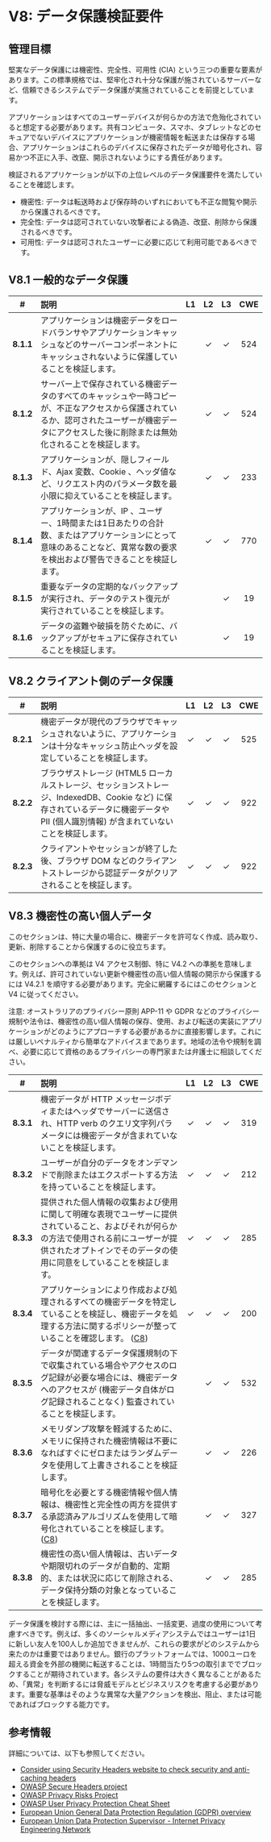 # V8: データ保護検証要件

## 管理目標

堅実なデータ保護には機密性、完全性、可用性 (CIA) という三つの重要な要素があります。この標準規格では、堅牢化され十分な保護が施されているサーバーなど、信頼できるシステムでデータ保護が実施されていることを前提としています。

アプリケーションはすべてのユーザーデバイスが何らかの方法で危殆化されていると想定する必要があります。共有コンピュータ、スマホ、タブレットなどのセキュアでないデバイスにアプリケーションが機密情報を転送または保存する場合、アプリケーションはこれらのデバイスに保存されたデータが暗号化され、容易かつ不正に入手、改竄、開示されないようにする責任があります。

検証されるアプリケーションが以下の上位レベルのデータ保護要件を満たしていることを確認します。

* 機密性: データは転送時および保存時のいずれにおいても不正な閲覧や開示から保護されるべきです。
* 完全性: データは認可されていない攻撃者による偽造、改竄、削除から保護されるべきです。
* 可用性: データは認可されたユーザーに必要に応じて利用可能であるべきです。

## V8.1 一般的なデータ保護

| # | 説明 | L1 | L2 | L3 | CWE |
| :---: | :--- | :---: | :---:| :---: | :---: |
| **8.1.1** | アプリケーションは機密データをロードバランサやアプリケーションキャッシュなどのサーバーコンポーネントにキャッシュされないように保護していることを検証します。 |  | ✓ | ✓ | 524 |
| **8.1.2** | サーバー上で保存されている機密データのすべてのキャッシュや一時コピーが、不正なアクセスから保護されているか、認可されたユーザーが機密データにアクセスした後に削除または無効化されることを検証します。 |  | ✓ | ✓ | 524 |
| **8.1.3** | アプリケーションが、隠しフィールド、Ajax 変数、Cookie 、ヘッダ値など、リクエスト内のパラメータ数を最小限に抑えていることを検証します。 |  | ✓ | ✓ | 233 |
| **8.1.4** | アプリケーションが、IP 、ユーザー、1時間または1日あたりの合計数、またはアプリケーションにとって意味のあることなど、異常な数の要求を検出および警告できることを検証します。 |  | ✓ | ✓ | 770 |
| **8.1.5** | 重要なデータの定期的なバックアップが実行され、データのテスト復元が実行されていることを検証します。 |  |  | ✓ | 19 |
| **8.1.6** | データの盗難や破損を防ぐために、バックアップがセキュアに保存されていることを検証します。 |  |  | ✓ | 19 |

## V8.2 クライアント側のデータ保護

| # | 説明 | L1 | L2 | L3 | CWE |
| :---: | :--- | :---: | :---:| :---: | :---: |
| **8.2.1** | 機密データが現代のブラウザでキャッシュされないように、アプリケーションは十分なキャッシュ防止ヘッダを設定していることを検証します。 | ✓ | ✓ | ✓ | 525 |
| **8.2.2** | ブラウザストレージ (HTML5 ローカルストレージ、セッションストレージ、IndexedDB、Cookie など) に保存されているデータに機密データや PII (個人識別情報) が含まれていないことを検証します。 | ✓ | ✓ | ✓ | 922 |
| **8.2.3** | クライアントやセッションが終了した後、ブラウザ DOM などのクライアントストレージから認証データがクリアされることを検証します。 | ✓ | ✓ | ✓ | 922 |

## V8.3 機密性の高い個人データ

このセクションは、特に大量の場合に、機密データを許可なく作成、読み取り、更新、削除することから保護するのに役立ちます。

このセクションへの準拠は V4 アクセス制御、特に V4.2 への準拠を意味します。例えば、許可されていない更新や機密性の高い個人情報の開示から保護するには V4.2.1 を順守する必要があります。完全に網羅するにはこのセクションと V4 に従ってください。

注意: オーストラリアのプライバシー原則 APP-11 や GDPR などのプライバシー規制や法令は、機密性の高い個人情報の保存、使用、および転送の実装にアプリケーションがどのようにアプローチする必要があるかに直接影響します。これには厳しいペナルティから簡単なアドバイスまであります。地域の法令や規制を調べ、必要に応じて資格のあるプライバシーの専門家または弁護士に相談してください。

| # | 説明 | L1 | L2 | L3 | CWE |
| :---: | :--- | :---: | :---:| :---: | :---: |
| **8.3.1** | 機密データが HTTP メッセージボディまたはヘッダでサーバーに送信され、HTTP verb のクエリ文字列パラメータには機密データが含まれていないことを検証します。 | ✓ | ✓ | ✓ | 319 |
| **8.3.2** | ユーザーが自分のデータをオンデマンドで削除またはエクスポートする方法を持っていることを検証します。 | ✓ | ✓ | ✓ | 212 |
| **8.3.3** | 提供された個人情報の収集および使用に関して明確な表現でユーザーに提供されていること、およびそれが何らかの方法で使用される前にユーザーが提供されたオプトインでそのデータの使用に同意をしていることを検証します。 | ✓ | ✓ | ✓ | 285 |
| **8.3.4** | アプリケーションにより作成および処理されるすべての機密データを特定していることを検証し、機密データを処理する方法に関するポリシーが整っていることを確認します。 ([C8](https://owasp.org/www-project-proactive-controls/#div-numbering)) | ✓ | ✓ | ✓ | 200 |
| **8.3.5** | データが関連するデータ保護規制の下で収集されている場合やアクセスのログ記録が必要な場合には、機密データへのアクセスが (機密データ自体がログ記録されることなく) 監査されていることを検証します。 |  | ✓ | ✓ | 532 |
| **8.3.6** | メモリダンプ攻撃を軽減するために、メモリに保持された機密情報は不要になればすぐにゼロまたはランダムデータを使用して上書きされることを検証します。 |  | ✓ | ✓ | 226 |
| **8.3.7** | 暗号化を必要とする機密情報や個人情報は、機密性と完全性の両方を提供する承認済みアルゴリズムを使用して暗号化されていることを検証します。 ([C8](https://owasp.org/www-project-proactive-controls/#div-numbering)) |  | ✓ | ✓ | 327 |
| **8.3.8** | 機密性の高い個人情報は、古いデータや期限切れのデータが自動的、定期的、または状況に応じて削除される、データ保持分類の対象となっていることを検証します。 |  | ✓ | ✓ | 285 |

データ保護を検討する際には、主に一括抽出、一括変更、過度の使用について考慮すべきです。例えば、多くのソーシャルメディアシステムではユーザーは1日に新しい友人を100人しか追加できませんが、これらの要求がどのシステムから来たのかは重要ではありません。銀行のプラットフォームでは、1000ユーロを超える資金を外部の機関に転送することは、1時間当たり5つの取引まででブロックすることが期待されています。各システムの要件は大きく異なることがあるため、「異常」を判断するには脅威モデルとビジネスリスクを考慮する必要があります。重要な基準はそのような異常な大量アクションを検出、阻止、または可能であればブロックする能力です。

## 参考情報

詳細については、以下も参照してください。

* [Consider using Security Headers website to check security and anti-caching headers](https://securityheaders.io)
* [OWASP Secure Headers project](https://owasp.org/www-project-secure-headers/)
* [OWASP Privacy Risks Project](https://owasp.org/www-project-top-10-privacy-risks/)
* [OWASP User Privacy Protection Cheat Sheet](https://cheatsheetseries.owasp.org/cheatsheets/User_Privacy_Protection_Cheat_Sheet.html)
* [European Union General Data Protection Regulation (GDPR) overview](https://edps.europa.eu/data-protection_en)
* [European Union Data Protection Supervisor - Internet Privacy Engineering Network](https://edps.europa.eu/data-protection/ipen-internet-privacy-engineering-network_en)
